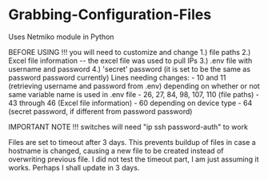 # Grabbing-Configuration-Files
Uses Netmiko module in Python

BEFORE USING !!! you will need to customize and change 1.) file paths 2.) Excel file information -- the excel file was used to pull IPs 3.) .env file with username and password 4.) 'secret' password (it is set to be the same as password password currently)
  Lines needing changes: 
    - 10 and 11 (retrieving username and password from .env) depending on whether or not same variable name is used in .env file
    - 26, 27, 84, 98, 107, 110 (file paths)
    - 43 through 46  (Excel file information)
    - 60 depending on device type
    - 64 (secret password, if different from password password)
 
IMPORTANT NOTE !!! switches will need "ip ssh password-auth" to work

Files are set to timeout after 3 days. This prevents buildup of files in case a hostname is changed, causing a new file to be created instead of overwriting previous file.
I did not test the timeout part, I am just assuming it works. Perhaps I shall update in 3 days. 
